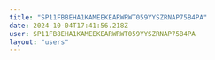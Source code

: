 ```yaml
---
title: "SP11FB8EHA1KAMEEKEARWRWT059YYSZRNAP75B4PA"
date: 2024-10-04T17:41:56.218Z
user: SP11FB8EHA1KAMEEKEARWRWT059YYSZRNAP75B4PA
layout: "users"
---
```

    